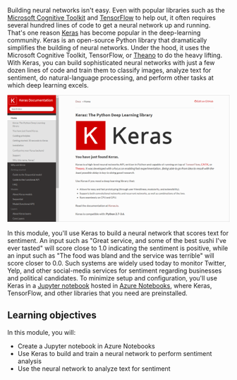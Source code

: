 Building neural networks isn't easy. Even with popular libraries such as the [Microsoft Cognitive Toolkit](https://www.microsoft.com/cognitive-toolkit/) and [TensorFlow](https://www.tensorflow.org/) to help out, it often requires several hundred lines of code to get a neural network up and running. That's one reason [Keras](https://keras.io/) has become popular in the deep-learning community. Keras is an open-source Python library that dramatically simplifies the building of neural networks. Under the hood, it uses the Microsoft Cognitive Toolkit, TensorFlow, or [Theano](https://github.com/Theano) to do the heavy lifting. With Keras, you can build sophisticated neural networks with just a few dozen lines of code and train them to classify images, analyze text for sentiment, do natural-language processing, and perform other tasks at which deep learning excels.

![Keras documentation](../media/0-keras.png)

In this module, you'll use Keras to build a neural network that scores text for sentiment. An input such as "Great service, and some of the best sushi I've ever tasted" will score close to 1.0 indicating the sentiment is positive, while an input such as "The food was bland and the service was terrible" will score closer to 0.0. Such systems are widely used today to monitor Twitter, Yelp, and other social-media services for sentiment regarding businesses and political candidates. To minimize setup and configuration, you'll use Keras in a [Jupyter notebook](http://jupyter.org/) hosted in [Azure Notebooks](https://notebooks.azure.com/), where Keras, TensorFlow, and other libraries that you need are preinstalled.

## Learning objectives

In this module, you will:

- Create a Jupyter notebook in Azure Notebooks
- Use Keras to build and train a neural network to perform sentiment analysis
- Use the neural network to analyze text for sentiment